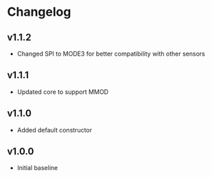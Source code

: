 # Changelog

## v1.1.2
- Changed SPI to MODE3 for better compatibility with other sensors

## v1.1.1
- Updated core to support MMOD

## v1.1.0
- Added default constructor

## v1.0.0
- Initial baseline
